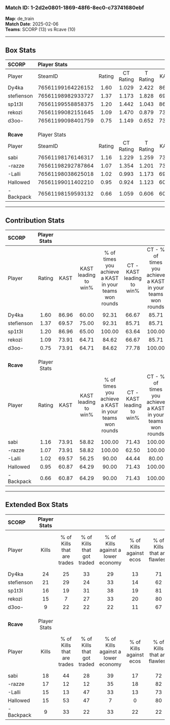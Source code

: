 ### Match ID: 1-2d2e0801-1869-48f6-8ec0-c73741680ebf  
**Map**: de_train  
**Match Date**: 2025-02-06  
**Teams**: SCORP (13) vs Rcave (10)  

---  

## Box Stats  

| **SCORP**  | Player Stats      |        |           |          |       |       |       |         |        |      |     |
| :- | :- | :-: | :-: | :-: | :-: | :-: | :-: | :-: | :-: | :-: | :-: |
| Player     | SteamID           | Rating | CT Rating | T Rating | KAST  |  ADR  | Kills | Assists | Deaths | K/D  | HS% |
| Dy4ka      | 76561199164226152 |  1.60  |   1.029   |  2.422   | 86.96 | 109.0 |  24   |    6    |   16   | 1.50 | 58  |
| stefienson | 76561198982933727 |  1.37  |   1.173   |  1.828   | 69.57 | 102.3 |  21   |    2    |   14   | 1.50 | 61  |
| sp1t3l     | 76561199558858375 |  1.20  |   1.442   |  1.043   | 86.96 | 65.4  |  16   |    5    |   14   | 1.14 | 31  |
| rekozi     | 76561199082151645 |  1.09  |   1.470   |  0.879   | 73.91 | 74.1  |  15   |    4    |   14   | 1.07 | 60  |
| d3oo-      | 76561199098401759 |  0.75  |   1.149   |  0.652   | 73.91 | 48.3  |   9   |    6    |   16   | 0.56 | 55  |
|            |                   |        |           |          |       |       |       |         |        |      |     |
|            |                   |        |           |          |       |       |       |         |        |      |     |
|            |                   |        |           |          |       |       |       |         |        |      |     |
| **Rcave**  | Player Stats      |        |           |          |       |       |       |         |        |      |     |
| Player     | SteamID           | Rating | CT Rating | T Rating | KAST  |  ADR  | Kills | Assists | Deaths | K/D  | HS% |
| sabi       | 76561198176146317 |  1.16  |   1.229   |  1.259   | 73.91 | 80.9  |  18   |    5    |   17   | 1.06 | 61  |
| -razze     | 76561198292787864 |  1.07  |   1.354   |  1.201   | 73.91 | 71.9  |  17   |    3    |   18   | 0.94 | 23  |
| -Lalli     | 76561198038625018 |  1.02  |   0.993   |  1.173   | 69.57 | 77.0  |  15   |    2    |   16   | 0.94 | 73  |
| Hallowed   | 76561199011402210 |  0.95  |   0.924   |  1.123   | 60.87 | 86.4  |  15   |    6    |   18   | 0.83 | 26  |
| -Backpack  | 76561198159593132 |  0.66  |   1.059   |  0.606   | 60.87 | 53.0  |   9   |    4    |   16   | 0.56 | 55  |
---  

## Contribution Stats  

| **SCORP**  | Player Stats |       |                      |                                                        |                           |                                                             |                          |                                                            |
| :- | :-: | :-: | :-: | :-: | :-: | :-: | :-: | :-: |
| Player     |    Rating    | KAST  | KAST leading to win% | % of times you achieve a KAST in your teams won rounds | CT - KAST leading to win% | CT - % of times you achieve a KAST in your teams won rounds | T - KAST leading to win% | T - % of times you achieve a KAST in your teams won rounds |
| Dy4ka      |     1.60     | 86.96 |        60.00         |                         92.31                          |           66.67           |                            85.71                            |          54.55           |                           100.00                           |
| stefienson |     1.37     | 69.57 |        75.00         |                         92.31                          |           85.71           |                            85.71                            |          66.67           |                           100.00                           |
| sp1t3l     |     1.20     | 86.96 |        65.00         |                         100.00                         |           63.64           |                           100.00                            |          66.67           |                           100.00                           |
| rekozi     |     1.09     | 73.91 |        64.71         |                         84.62                          |           66.67           |                            85.71                            |          62.50           |                           83.33                            |
| d3oo-      |     0.75     | 73.91 |        64.71         |                         84.62                          |           77.78           |                           100.00                            |          50.00           |                           66.67                            |
|            |              |       |                      |                                                        |                           |                                                             |                          |                                                            |
|            |              |       |                      |                                                        |                           |                                                             |                          |                                                            |
|            |              |       |                      |                                                        |                           |                                                             |                          |                                                            |
| **Rcave**  | Player Stats |       |                      |                                                        |                           |                                                             |                          |                                                            |
| Player     |    Rating    | KAST  | KAST leading to win% | % of times you achieve a KAST in your teams won rounds | CT - KAST leading to win% | CT - % of times you achieve a KAST in your teams won rounds | T - KAST leading to win% | T - % of times you achieve a KAST in your teams won rounds |
| sabi       |     1.16     | 73.91 |        58.82         |                         100.00                         |           71.43           |                           100.00                            |          50.00           |                           100.00                           |
| -razze     |     1.07     | 73.91 |        58.82         |                         100.00                         |           62.50           |                           100.00                            |          55.56           |                           100.00                           |
| -Lalli     |     1.02     | 69.57 |        56.25         |                         90.00                          |           44.44           |                            80.00                            |          71.43           |                           100.00                           |
| Hallowed   |     0.95     | 60.87 |        64.29         |                         90.00                          |           71.43           |                           100.00                            |          57.14           |                           80.00                            |
| -Backpack  |     0.66     | 60.87 |        64.29         |                         90.00                          |           71.43           |                           100.00                            |          57.14           |                           80.00                            |
---  

## Extended Box Stats  

| **SCORP**  | Player Stats |                            |                            |                                    |                         |                              |                                 |        |                             |                                     |                          |                               |                            |
| :- | :-: | :-: | :-: | :-: | :-: | :-: | :-: | :-: | :-: | :-: | :-: | :-: | :-: |
| Player     |    Kills     | % of Kills that are trades | % of Kills that got traded | % of Kills against a lower economy | % of Kills against ecos | % of Kills that are flawless | % of Kills that are close duels | Deaths | % of Deaths that get traded | % of Deaths against a lower economy | % of Deaths against ecos | % of Deaths that are flawless | % of Deaths that are close |
| Dy4ka      |      24      |             25             |             33             |                 29                 |           13            |              71              |                0                |   16   |             25              |                 31                  |            13            |              88               |             0              |
| stefienson |      21      |             29             |             24             |                 33                 |           14            |              62              |               14                |   14   |             36              |                 21                  |            7             |              64               |             14             |
| sp1t3l     |      16      |             19             |             31             |                 38                 |           19            |              81              |               13                |   14   |             14              |                 21                  |            7             |              64               |             7              |
| rekozi     |      15      |             7              |             27             |                 33                 |           20            |              80              |                7                |   14   |             36              |                 29                  |            7             |              64               |             0              |
| d3oo-      |      9       |             22             |             22             |                 22                 |           11            |              67              |               11                |   16   |             44              |                 31                  |            6             |              75               |             6              |
|            |              |                            |                            |                                    |                         |                              |                                 |        |                             |                                     |                          |                               |                            |
|            |              |                            |                            |                                    |                         |                              |                                 |        |                             |                                     |                          |                               |                            |
|            |              |                            |                            |                                    |                         |                              |                                 |        |                             |                                     |                          |                               |                            |
| **Rcave**  | Player Stats |                            |                            |                                    |                         |                              |                                 |        |                             |                                     |                          |                               |                            |
| Player     |    Kills     | % of Kills that are trades | % of Kills that got traded | % of Kills against a lower economy | % of Kills against ecos | % of Kills that are flawless | % of Kills that are close duels | Deaths | % of Deaths that get traded | % of Deaths against a lower economy | % of Deaths against ecos | % of Deaths that are flawless | % of Deaths that are close |
| sabi       |      18      |             44             |             28             |                 39                 |           17            |              72              |                0                |   17   |             18              |                 24                  |            6             |              59               |             6              |
| -razze     |      17      |             12             |             12             |                 35                 |           18            |              82              |                6                |   18   |             50              |                 17                  |            0             |              83               |             6              |
| -Lalli     |      15      |             13             |             47             |                 33                 |           13            |              73              |                7                |   16   |             19              |                 25                  |            6             |              69               |             13             |
| Hallowed   |      15      |             53             |             47             |                 7                  |            0            |              80              |                7                |   18   |             17              |                 17                  |            0             |              67               |             11             |
| -Backpack  |      9       |             33             |             22             |                 33                 |           22            |              22              |               11                |   16   |             38              |                 31                  |            6             |              81               |             6              |
